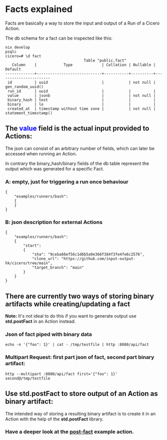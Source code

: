 # Facts explained

Facts are basically a way to store the input and output of a Run of a Cicero Action.

The db schema for a fact can be inspected like this:
```
nix develop
psqlc
cicero=# \d fact
                                   Table "public.fact"
   Column    |            Type             | Collation | Nullable |        Default
-------------+-----------------------------+-----------+----------+-----------------------
 id          | uuid                        |           | not null | gen_random_uuid()
 run_id      | uuid                        |           |          |
 value       | jsonb                       |           | not null |
 binary_hash | text                        |           |          |
 binary      | lo                          |           |          |
 created_at  | timestamp without time zone |           | not null | statement_timestamp()
```

## The <span style="color:blue">value</span> field is the actual input provided to Actions:

The json can consist of an arbitrary number of fields, which can later be accessed when running an Action.

In contrary the binary_hash/binary fields of the db table represent the output which was generated for a specific Fact.

### A: empty, just for triggering a run once behaviour
```
{
	"examples/runners/bash":
	{
	}
}
```

### B: json description for external Actions
```
{
	"examples/runners/bash":
	{
		"start":
		{
			"sha": "9ceba66ef56c1d6b5a9e366f384f3fe4fe6c2576",
			"clone_url": "https://github.com/input-output-hk/cicero/tree/main",
			"target_branch": "main"
		}
	}
}
```

## There are currently two ways of storing binary artifacts while creating/updating a fact

**Note:** It's not ideal to do this if you want to generate output use **std.postFact** in an Action instead.

### Json of fact piped with binary data
```
echo -n '{"foo": 1}' | cat - /tmp/testfile | http :8080/api/fact
```

### Multipart Request: first part json of fact, second part binary artifact:
```
http --multipart :8080/api/fact first='{"foo": 1}' second@/tmp/testfile

```

## Use std.postFact to store output of an Action as binary artifact:

The intended way of storing a resulting binary artifact is to create it in an Action with the help of the **std.postFact** library.

### Have a deeper look at the [post-fact](https://github.com/input-output-hk/cicero/blob/main/actions/examples/post-fact.nix) example action.
